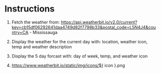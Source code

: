 # Instructions

1. Fetch the weather from: https://api.weatherbit.io/v2.0/current?key=cb15df06292641daa4749d82f7798b33&postal_code=L5N4J4&country=CA - Mississauga
2. Display the weather for the current day with: location, weather icon, temp and weather description
3. Display the 5 day forcast with: day of week, temp, and weather icon

4. https://www.weatherbit.io/static/img/icons/${ icon }.png
